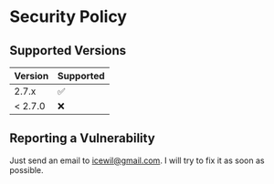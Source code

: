 # Security Policy

## Supported Versions

| Version | Supported          |
| ------- | ------------------ |
| 2.7.x   | :white_check_mark: |
| < 2.7.0 | :x:                |

## Reporting a Vulnerability

Just send an email to <icewil@gmail.com>.
I will try to fix it as soon as possible.
